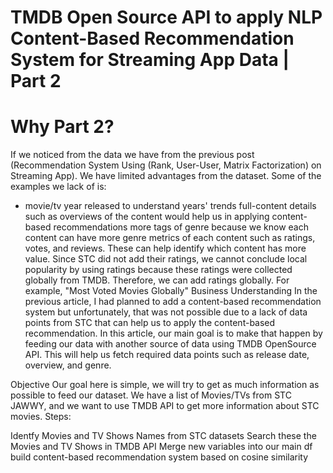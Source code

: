 # TMDB Open Source API to apply NLP Content-Based Recommendation System for Streaming App Data | Part 2
# Why Part 2?

If we noticed from the data we have from the previous post (Recommendation System Using (Rank, User-User, Matrix Factorization) on Streaming App). We have limited advantages from the dataset. Some of the examples we lack of is:

* movie/tv year released to understand years' trends
full-content details such as overviews of the content would help us in applying content-based recommendations
more tags of genre because we know each content can have more genre
metrics of each content such as ratings, votes, and reviews. These can help identify which content has more value. Since STC did not add their ratings, we cannot conclude local popularity by using ratings because these ratings were collected globally from TMDB. Therefore, we can add ratings globally. For example, "Most Voted Movies Globally"
Business Understanding
In the previous article, I had planned to add a content-based recommendation system but unfortunately, that was not possible due to a lack of data points from STC that can help us to apply the content-based recommendation. In this article, our main goal is to make that happen by feeding our data with another source of data using TMDB OpenSource API. This will help us fetch required data points such as release date, overview, and genre.

Objective
Our goal here is simple, we will try to get as much information as possible to feed our dataset. We have a list of Movies/TVs from STC JAWWY, and we want to use TMDB API to get more information about STC movies. Steps:

Identfy Movies and TV Shows Names from STC datasets
Search these the Movies and TV Shows in TMDB API
Merge new variables into our main df
build content-based recommendation system based on cosine similarity
